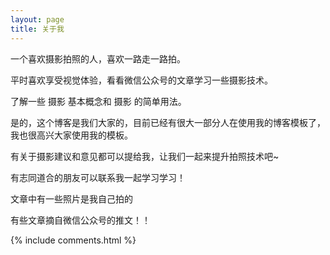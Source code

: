 ```yaml
---
layout: page
title: 关于我 
---
```


一个喜欢摄影拍照的人，喜欢一路走一路拍。
<p>
平时喜欢享受视觉体验，看看微信公众号的文章学习一些摄影技术。
<p>
了解一些 摄影 基本概念和 摄影 的简单用法。




<p>

是的，这个博客是我们大家的，目前已经有很大一部分人在使用我的博客模板了，我也很高兴大家使用我的模板。


<p> 
有关于摄影建议和意见都可以提给我，让我们一起来提升拍照技术吧~ 


<p>
有志同道合的朋友可以联系我一起学习学习！
  
<p>
文章中有一些照片是我自己拍的
  
<p>
有些文章摘自微信公众号的推文！！
  
  



{% include comments.html %}

